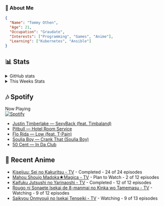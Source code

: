 ### 👋 About Me
```json
{
  "Name": "Tommy Othen",
  "Age": 21,
  "Occupation": "Graudate",
  "Interests": ["Programming", "Games", "Anime"],
  "Learning": ["Kubernetes", "Ansible"]
}
```

## 📊 Stats
<details>
  <summary>GitHub stats</summary>
  <a href="https://github.com/anuraghazra/github-readme-stats">
    <img src="https://github-readme-stats.vercel.app/api?username=tommyothen&show_icons=true&count_private=true&hide=prs,issues">
  </a>
</details>

<details>
  <summary>This Weeks Stats</summary>
  <a href="https://github.com/anuraghazra/github-readme-stats">
    <img src="https://github-readme-stats.vercel.app/api/wakatime?username=tommyothen&cache_seconds=1800&custom_title=Top%20Languages">
  </a>
</details>

## 🎶 Spotify
Now Playing\
[![Spotify](https://novatorem-dasushiasian.vercel.app/api/spotify)](https://open.spotify.com/user/g90805640970)
<!-- LASTFM:START -->
* [Justin Timberlake — SexyBack &lpar;feat. Timbaland&rpar;](https://www.last.fm/music/Justin+Timberlake/_/SexyBack+&lpar;feat.+Timbaland&rpar;)
* [Pitbull — Hotel Room Service](https://www.last.fm/music/Pitbull/_/Hotel+Room+Service)
* [Flo Rida — Low &lpar;feat. T-Pain&rpar;](https://www.last.fm/music/Flo+Rida/_/Low+&lpar;feat.+T-Pain&rpar;)
* [Soulja Boy — Crank That &lpar;Soulja Boy&rpar;](https://www.last.fm/music/Soulja+Boy/_/Crank+That+&lpar;Soulja+Boy&rpar;)
* [50 Cent — In Da Club](https://www.last.fm/music/50+Cent/_/In+Da+Club)<!-- LASTFM:END -->

## 🗻 Recent Anime
<!-- ANIME-LIST:START -->
* [Kiseijuu: Sei no Kakuritsu - TV](https://myanimelist.net/anime/22535/Kiseijuu__Sei_no_Kakuritsu) - Completed - 24 of 24 episodes
* [Mahou Shoujo Madoka★Magica - TV](https://myanimelist.net/anime/9756/Mahou_Shoujo_Madoka★Magica) - Plan to Watch - 2 of 12 episodes
* [Kaifuku Jutsushi no Yarinaoshi - TV](https://myanimelist.net/anime/40750/Kaifuku_Jutsushi_no_Yarinaoshi) - Completed - 12 of 12 episodes
* [Rougo ni Sonaete Isekai de 8-manmai no Kinka wo Tamemasu - TV](https://myanimelist.net/anime/52461/Rougo_ni_Sonaete_Isekai_de_8-manmai_no_Kinka_wo_Tamemasu) - Watching - 9 of 12 episodes
* [Saikyou Onmyouji no Isekai Tenseiki - TV](https://myanimelist.net/anime/50932/Saikyou_Onmyouji_no_Isekai_Tenseiki) - Watching - 9 of 13 episodes<!-- ANIME-LIST:END -->
